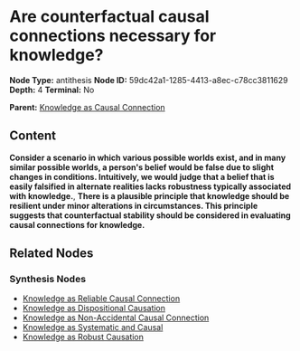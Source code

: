 # Are counterfactual causal connections necessary for knowledge?

**Node Type:** antithesis
**Node ID:** 59dc42a1-1285-4413-a8ec-c78cc3811629
**Depth:** 4
**Terminal:** No

**Parent:** [Knowledge as Causal Connection](knowledge-as-causal-connection-synthesis-f338963b-aeea-4f1c-970e-0b8c1c502b00.md)

## Content

**Consider a scenario in which various possible worlds exist, and in many similar possible worlds, a person's belief would be false due to slight changes in conditions. Intuitively, we would judge that a belief that is easily falsified in alternate realities lacks robustness typically associated with knowledge.**, **There is a plausible principle that knowledge should be resilient under minor alterations in circumstances. This principle suggests that counterfactual stability should be considered in evaluating causal connections for knowledge.**

## Related Nodes

### Synthesis Nodes

- [Knowledge as Reliable Causal Connection](knowledge-as-reliable-causal-connection-synthesis-bb6fb626-ec24-480d-9fa7-67b22160365f.md)
- [Knowledge as Dispositional Causation](knowledge-as-dispositional-causation-synthesis-5b59fc2b-1560-4d12-bdcc-c11fac8fe071.md)
- [Knowledge as Non-Accidental Causal Connection](knowledge-as-non-accidental-causal-connection-synthesis-3abb7f26-320f-4a77-8a41-7e5e7580cbb5.md)
- [Knowledge as Systematic and Causal](knowledge-as-systematic-and-causal-synthesis-3c651525-4231-4bb1-9caa-696fce97c253.md)
- [Knowledge as Robust Causation](knowledge-as-robust-causation-synthesis-30958a6b-6032-413a-8188-79cb1c207942.md)
